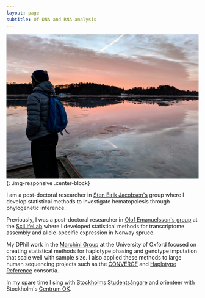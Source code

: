 ```yaml
---
layout: page
subtitle: Of DNA and RNA analysis
---
```


![brunnsviken_in_winter](/assets/img/brunnsviken.jpg "Brunnsviken in winter"){: .img-responsive .center-block}

I am a post-doctoral researcher in [Sten Eirik Jacobsen's](https://ki.se/en/medh/sten-eirik-w-jacobsen-lab-hematopoietic-stem-cell-biology-group) group where I develop statistical methods to investigate hematopoiesis through phylogenetic inference.

Previously, I was a post-doctoral researcher in [Olof Emanuelsson's group](https://www.scilifelab.se/researchers/olof-emanuelsson/) at the [SciLifeLab](https://www.scilifelab.se/) where I developed statistical methods for transcriptome assembly and allele-specific expression in Norway spruce.

My DPhil work in the [Marchini Group](https://jmarchini.org/) at the University of Oxford focused on creating statistical methods for haplotype phasing and genotype imputation that scale well with sample size.  I also applied these methods to large human sequencing projects such as the [CONVERGE](http://www.well.ox.ac.uk/converge) and [Haplotype Reference](http://www.haplotype-reference-consortium.org/) consortia.

In my spare time I sing with [Stockholms Studentsångare](http://sssf.se/) and orienteer with Stockholm's [Centrum OK](http://www.centrumok.se/).
